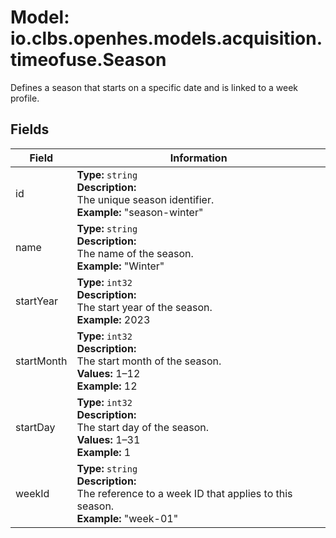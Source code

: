 # Model: io.clbs.openhes.models.acquisition.timeofuse.Season

Defines a season that starts on a specific date and is linked to a week profile.

## Fields

| Field | Information |
| --- | --- |
| id | <b>Type:</b> `string`<br><b>Description:</b><br>The unique season identifier.<br><b>Example:</b> "season-winter" |
| name | <b>Type:</b> `string`<br><b>Description:</b><br>The name of the season.<br><b>Example:</b> "Winter" |
| startYear | <b>Type:</b> `int32`<br><b>Description:</b><br>The start year of the season.<br><b>Example:</b> 2023 |
| startMonth | <b>Type:</b> `int32`<br><b>Description:</b><br>The start month of the season.<br><b>Values:</b> 1–12<br><b>Example:</b> 12 |
| startDay | <b>Type:</b> `int32`<br><b>Description:</b><br>The start day of the season.<br><b>Values:</b> 1–31<br><b>Example:</b> 1 |
| weekId | <b>Type:</b> `string`<br><b>Description:</b><br>The reference to a week ID that applies to this season.<br><b>Example:</b> "week-01" |

